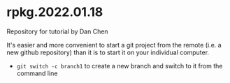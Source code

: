 # rpkg.2022.01.18
Repository for tutorial by Dan Chen 

It's easier and more convenient to start a git project from the remote (i.e. a new github repository) than it is to start it on your individual computer. 

- `git switch -c branch1` to create a new branch and switch to it from the command line
